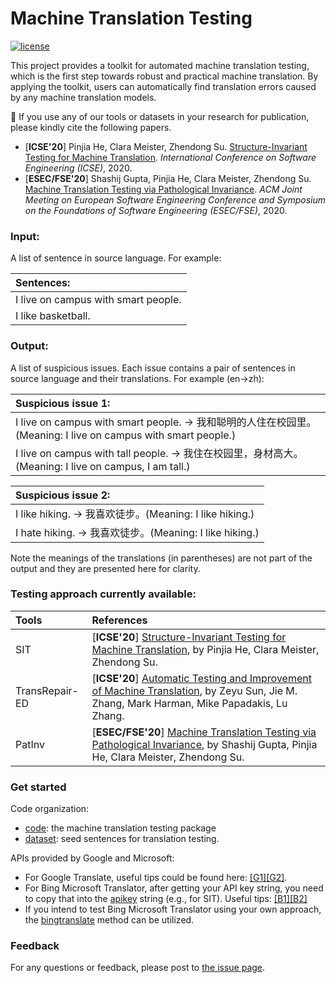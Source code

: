 # Machine Translation Testing

[![license](https://img.shields.io/badge/license-MIT-green.svg)](./LICENSE.md)

This project provides a toolkit for automated machine translation testing, which is the first step towards robust and practical machine translation. By applying the toolkit, users can automatically find translation errors caused by any machine translation models. 

:telescope: If you use any of our tools or datasets in your research for publication, please kindly cite the following papers.
+ [**ICSE'20**] Pinjia He, Clara Meister, Zhendong Su. [Structure-Invariant Testing for Machine Translation](https://arxiv.org/pdf/1907.08710.pdf). *International Conference on Software Engineering (ICSE)*, 2020.
+ [**ESEC/FSE'20**] Shashij Gupta, Pinjia He, Clara Meister, Zhendong Su. [Machine Translation Testing via Pathological Invariance](https://pinjiahe.github.io/papers/ESECFSE20.pdf). *ACM Joint Meeting on European Software Engineering Conference and Symposium on the Foundations of Software Engineering (ESEC/FSE)*, 2020.

### Input:

A list of sentence in source language. For example:

|Sentences:|
| :--- |
| I live on campus with smart people. |
| I like basketball. |

### Output:

A list of suspicious issues. Each issue contains a pair of sentences in source language and their translations. For example (en->zh):

|Suspicious issue 1:|
| :--- |
| I live on campus with smart people. -> 我和聪明的人住在校园里。(Meaning: I live on campus with smart people.) |
| I live on campus with tall people. -> 我住在校园里，身材高大。(Meaning: I live on campus, I am tall.) |

|Suspicious issue 2:|
| :--- |
| I like hiking. -> 我喜欢徒步。(Meaning: I like hiking.) |
| I hate hiking. -> 我喜欢徒步。(Meaning: I like hiking.) |

Note the meanings of the translations (in parentheses) are not part of the output and they are presented here for clarity.

### Testing approach currently available:

| Tools | References |
| :--- | :--- |
| SIT | [**ICSE'20**] [Structure-Invariant Testing for Machine Translation](https://arxiv.org/pdf/1907.08710.pdf), by Pinjia He, Clara Meister, Zhendong Su. |
| TransRepair-ED | [**ICSE'20**] [Automatic Testing and Improvement of Machine Translation](https://arxiv.org/pdf/1910.02688.pdf), by Zeyu Sun, Jie M. Zhang, Mark Harman, Mike Papadakis, Lu Zhang.  |
| PatInv | [**ESEC/FSE'20**] [Machine Translation Testing via Pathological Invariance](https://pinjiahe.github.io/papers/ESECFSE20.pdf), by Shashij Gupta, Pinjia He, Clara Meister, Zhendong Su. |


### Get started

Code organization:

+ [code](./code): the machine translation testing package
+ [dataset](./dataset): seed sentences for translation testing.

APIs provided by Google and Microsoft:

+ For Google Translate, useful tips could be found here: [\[G1\]](https://cloud.google.com/translate/docs/basic/setup-basic)[\[G2\]](https://neliosoftware.com/blog/how-to-generate-an-api-key-for-google-translate/?nab=0&utm_referrer=https%3A%2F%2Fwww.google.com%2F). 
+ For Bing Microsoft Translator, after getting your API key string, you need to copy that into the [apikey](./code/SIT/SIT.py#L171) string (e.g., for SIT). Useful tips: [\[B1\]](https://azure.microsoft.com/en-us/services/cognitive-services/translator-text-api/)[\[B2\]](https://docs.microsoft.com/en-us/azure/cognitive-services/translator/translator-text-how-to-signup)
+ If you intend to test Bing Microsoft Translator using your own approach, the [bingtranslate](./code/SIT/SIT.py#L18) method can be utilized. 

### Feedback
For any questions or feedback, please post to [the issue page](https://github.com/RobustNLP/TestTranslation/issues). 



